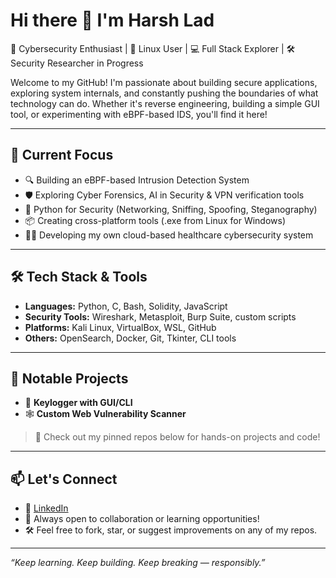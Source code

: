 # Hi there 👋 I'm Harsh Lad

🔐 Cybersecurity Enthusiast | 🐧 Linux User | 💻 Full Stack Explorer | 🛠️ Security Researcher in Progress

Welcome to my GitHub! I'm passionate about building secure applications, exploring system internals, and constantly pushing the boundaries of what technology can do.
Whether it's reverse engineering, building a simple GUI tool, or experimenting with eBPF-based IDS, you'll find it here!

---

## 🧠 Current Focus

- 🔍 Building an eBPF-based Intrusion Detection System
- 🛡️ Exploring Cyber Forensics, AI in Security & VPN verification tools
- 🐍 Python for Security (Networking, Sniffing, Spoofing, Steganography)
- 📦 Creating cross-platform tools (.exe from Linux for Windows)
- 🕵️‍♂️ Developing my own cloud-based healthcare cybersecurity system

---

## 🛠️ Tech Stack & Tools

- **Languages:** Python, C, Bash, Solidity, JavaScript
- **Security Tools:** Wireshark, Metasploit, Burp Suite, custom scripts
- **Platforms:** Kali Linux, VirtualBox, WSL, GitHub
- **Others:** OpenSearch, Docker, Git, Tkinter, CLI tools

---

## 📂 Notable Projects

- 🐛 **Keylogger with GUI/CLI**
- 🕸️ **Custom Web Vulnerability Scanner**

> 🔗 Check out my pinned repos below for hands-on projects and code!

---

## 📫 Let's Connect

- 💼 [LinkedIn](www.linkedin.com/in/harsh-lad-5907661b5)
- 🧠 Always open to collaboration or learning opportunities!
- 🛠️ Feel free to fork, star, or suggest improvements on any of my repos.

---

_“Keep learning. Keep building. Keep breaking — responsibly.”_

